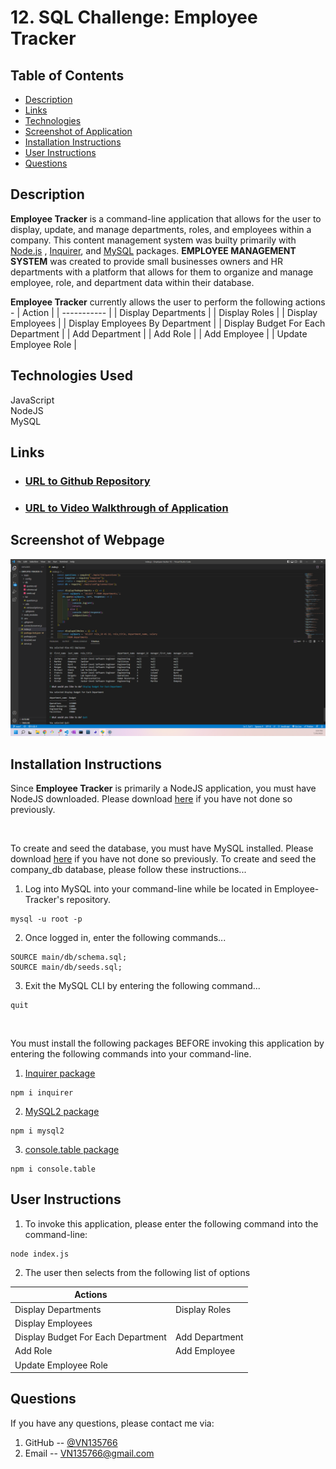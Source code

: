 # 12. SQL Challenge: Employee Tracker

## Table of Contents
- [Description](#Description)
- [Links](#Links)
- [Technologies](#Technologies)
- [Screenshot of Application](#Screenshot-of-Application)
- [Installation Instructions](#Installation-Instructions)
- [User Instructions](#User-Instructions)
- [Questions](#Questions)

## Description
**Employee Tracker** is a command-line application that allows for the user to display, update, and manage departments, roles, and employees within a company.  This content management system was builty primarily with [Node.js](https://nodejs.org/en/) , [Inquirer](https://www.npmjs.com/package/inquirer), and [MySQL](https://www.npmjs.com/package/mysql2) packages. **EMPLOYEE MANAGEMENT SYSTEM** was created to provide small businesses owners and HR departments with a platform that allows for them to organize and manage employee, role, and department data within their database.

**Employee Tracker** currently allows the user to perform the following actions - 
| Action      | 
| ----------- | 
| Display Departments |
| Display Roles |
| Display Employees | 
| Display Employees By Department |
| Display Budget For Each Department |
| Add Department |
| Add Role | 
| Add Employee |
| Update Employee Role |


## Technologies Used
JavaScript
<br>
NodeJS
<br>
MySQL

## Links
- ### [URL to Github Repository](https://github.com/VN135766/Employee-tracker-12-)
- ### [URL to Video Walkthrough of Application](https://youtu.be/bPyaEZT3l1c)

## Screenshot of Webpage
![alt](./assets/images/Screenshot%20(57).png)

## Installation Instructions
Since **Employee Tracker** is primarily a NodeJS application, you must have NodeJS downloaded. Please download [here](https://nodejs.org/en/download/) if you have not done so previously.

<br>

To create and seed the database, you must have MySQL installed.  Please download [here](https://www.mysql.com/downloads/) if you have not done so previously.  To create and seed the company_db database, please follow these instructions...
1. Log into MySQL into your command-line while be located in Employee-Tracker's repository.
```
mysql -u root -p
```
2. Once logged in, enter the following commands...
```
SOURCE main/db/schema.sql;
SOURCE main/db/seeds.sql;
```
3. Exit the MySQL CLI by entering the following command...
```
quit
```

<br>

You must install the following packages BEFORE invoking this application by entering the following commands into your command-line.
1. [Inquirer package](https://www.npmjs.com/package/inquirer)
```
npm i inquirer
```

2. [MySQL2 package](https://www.npmjs.com/package/mysql2)
```
npm i mysql2
```

3. [console.table package](https://www.npmjs.com/package/console.table)
```
npm i console.table
```

## User Instructions
1. To invoke this application, please enter the following command into the command-line:
```
node index.js
```
2. The user then selects from the following list of options

| Actions     | |
| ----------- | ----------- | 
| Display Departments | Display Roles |
| Display Employees |
| Display Budget For Each Department | Add Department |
| Add Role | Add Employee |
| Update Employee Role | 

## Questions
If you have any questions, please contact me via:
1. GitHub -- [@VN135766](https://github.com/VN135766)
2. Email -- VN135766@gmail.com
